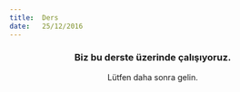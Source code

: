 ```yaml
---
title:  Ders
date:   25/12/2016
---
```


### <center>Biz bu derste üzerinde çalışıyoruz.</center>
<center>Lütfen daha sonra gelin.</center>